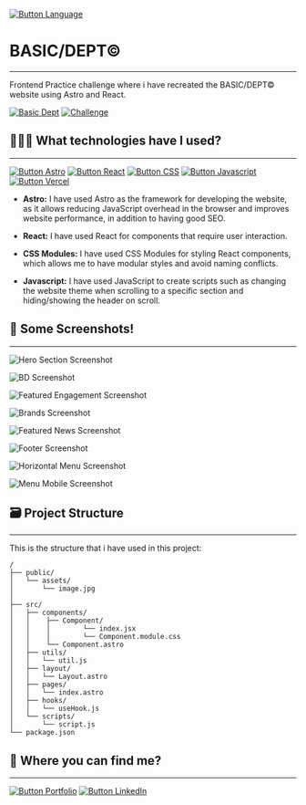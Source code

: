 [Button Language]: https://img.shields.io/badge/Read%20In%20English-000000?style=for-the-badge

[![Button Language]](https://github.com/MartinWebDev95/BasicDept/blob/master/README.en.md)

# BASIC/DEPT&COPY;                              
---

[Basic Dept]: https://img.shields.io/badge/BASIC%20DEPT&COPY;-000000?style=for-the-badge
[Challenge]: https://img.shields.io/badge/Frontend%20Practice%20Challenge-000000?style=for-the-badge

Frontend Practice challenge where i have recreated the BASIC/DEPT&COPY; website using Astro and React.

[![Basic Dept]](https://basicdept-gamma.vercel.app/)
[![Challenge]](https://www.frontendpractice.com/projects/basic)

## 👨🏽‍💻 What technologies have I used?
---

[Button Vercel]: https://img.shields.io/badge/Deploy%20on%20Vercel-000000?style=for-the-badge&logo=vercel
[Button Astro]: https://img.shields.io/badge/Astro-000000?style=for-the-badge&logoColor=ffff&logo=astro
[Button React]: https://img.shields.io/badge/React-000000?style=for-the-badge&logo=react
[Button CSS]: https://img.shields.io/badge/CSS%20Modules-000000?style=for-the-badge&logo=css
[Button Javascript]: https://img.shields.io/badge/Javascript-000000?style=for-the-badge&logo=javascript
[Button Highcharts]: https://img.shields.io/badge/Highcharts-000000?style=for-the-badge

[![Button Astro]](https://astro.build/)
[![Button React]](https://react.dev/)
[![Button CSS]]()
[![Button Javascript]](https://developer.mozilla.org/es/docs/Learn_web_development/Core/Scripting/What_is_JavaScript)
[![Button Vercel]](https://vercel.com/)

- **Astro:** I have used Astro as the framework for developing the website, as it allows reducing JavaScript overhead in the browser and improves website performance, in addition to having good SEO.

- **React:** I have used React for components that require user interaction.

- **CSS Modules:** I have used CSS Modules for styling React components, which allows me to have modular styles and avoid naming conflicts.

- **Javascript:** I have used JavaScript to create scripts such as changing the website theme when scrolling to a specific section and hiding/showing the header on scroll.

## 📸 Some Screenshots!
---

![Hero Section Screenshot](https://github.com/MartinWebDev95/BasicDept/blob/master/public/screenshots/heroSection.png)

![BD Screenshot](https://github.com/MartinWebDev95/BasicDept/blob/master/public/screenshots/bd.png)

![Featured Engagement Screenshot](https://github.com/MartinWebDev95/BasicDept/blob/master/public/screenshots/featuredEngagements.png)

![Brands Screenshot](https://github.com/MartinWebDev95/BasicDept/blob/master/public/screenshots/brands.png)

![Featured News Screenshot](https://github.com/MartinWebDev95/BasicDept/blob/master/public/screenshots/featuredNews.png)

![Footer Screenshot](https://github.com/MartinWebDev95/BasicDept/blob/master/public/screenshots/footer.png)

![Horizontal Menu Screenshot](https://github.com/MartinWebDev95/BasicDept/blob/master/public/screenshots/horizontalMenu.png)

![Menu Mobile Screenshot](https://github.com/MartinWebDev95/BasicDept/blob/master/public/screenshots/menuMobile.png)

## 🗃️ Project Structure
---

This is the structure that i have used in this project:

```
/
├── public/
│   └── assets/          
│       └── image.jpg
│
├── src/
│   ├── components/
│   │    ├── Component/
│   │    │        └── index.jsx
│   │    │        └── Component.module.css  
│   │    └── Component.astro
│   ├── utils/
│   │   └── util.js
│   ├── layout/
│   │   └── Layout.astro
│   ├── pages/
│   │   └── index.astro
│   ├── hooks/
│   │   └── useHook.js
│   └── scripts/
│       └── script.js 
└── package.json
```

## 👀 Where you can find me?
---

[Button Portfolio]: https://img.shields.io/badge/Visit%20my%20Portfolio-000000?style=for-the-badge
[Button LinkedIn]: https://img.shields.io/badge/LinkedIn-0A66C2?style=for-the-badge

[![Button Portfolio]](https://portfolio-martinwebdev95.vercel.app/en)
[![Button LinkedIn]](https://www.linkedin.com/in/jamartindev/)